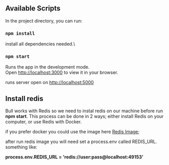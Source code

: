 ## Available Scripts

In the project directory, you can run:

### `npm install`
install all dependencies needed.\

### `npm start`

Runs the app in the development mode.\
Open [http://localhost:3000](http://localhost:3000) to view it in your browser.

runs server
open on [http://localhost:5000](http://localhost:5000)

## Install redis
Bull works with Redis so we need to instal redis on our machine before run **npm start**.  This process can be done in 2 ways; either install Redis on your computer, or use Redis with Docker.

if you prefer docker you could use the image here [Redis Image](https://hub.docker.com/_/redis);

after run redis image you will need set a process.env called REDIS_URL. something like:

**process.env.REDIS_URL =  'redis://user:pass@localhost:49153'**
